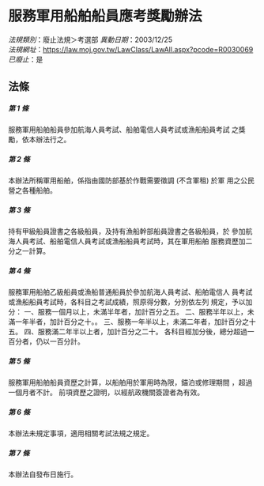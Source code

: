 # 服務軍用船舶船員應考獎勵辦法

*法規類別*：廢止法規＞考選部
*異動日期*：2003/12/25  
*法規網址*：https://law.moj.gov.tw/LawClass/LawAll.aspx?pcode=R0030069
*已廢止*：是


## 法條
##### 第 1 條
服務軍用船舶船員參加航海人員考試、船舶電信人員考試或漁船船員考試
之獎勵，依本辦法行之。


##### 第 2 條
本辦法所稱軍用船舶，係指由國防部基於作戰需要徵調 (不含軍租) 於軍
用之公民營之各種船舶。


##### 第 3 條
持有甲級船員證書之各級船員，及持有漁船幹部船員證書之各級船員，於
參加航海人員考試、船舶電信人員考試或漁船船員考試時，其在軍用船舶
服務資歷加二分之一計算。


##### 第 4 條
服務軍用船舶乙級船員或漁船普通船員於參加航海人員考試、船舶電信人
員考試或漁船船員考試時，各科目之考試成績，照原得分數，分別依左列
規定，予以加分：
一、服務一個月以上，未滿半年者，加計百分之五。
二、服務半年以上，未滿一年半者，加計百分之十。。
三、服務一年半以上，未滿二年者，加計百分之十五。
四、服務滿二年半以上者，加計百分之二十。
各科目經加分後，總分超過一百分者，仍以一百分計。


##### 第 5 條
服務軍用船舶船員資歷之計算，以船舶用於軍用時為限，錨泊或修理期間
，超過一個月者不計。
前項資歷之證明，以經航政機關簽證者為有效。


##### 第 6 條
本辦法未規定事項，適用相關考試法規之規定。


##### 第 7 條
本辦法自發布日施行。



